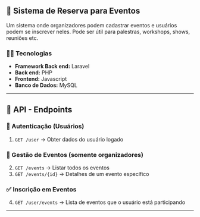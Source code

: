 ## **📌 Sistema de Reserva para Eventos**
Um sistema onde organizadores podem cadastrar eventos e usuários podem se inscrever neles. Pode ser útil para palestras, workshops, shows, reuniões etc.

### **👨‍💻 Tecnologias**
- **Framework Back end:** Laravel
- **Back end:** PHP 
- **Frontend:** Javascript
- **Banco de Dados:** MySQL

---

## **🔗 API - Endpoints**

### **🔐 Autenticação (Usuários)**
1. `GET /user` → Obter dados do usuário logado
   
### **📅 Gestão de Eventos (somente organizadores)**
2. `GET /events` → Listar todos os eventos
3. `GET /events/{id}` → Detalhes de um evento específico

### **✅ Inscrição em Eventos**
4. `GET /user/events` → Lista de eventos que o usuário está participando
---
